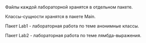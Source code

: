 Файлы каждой лабораторной хранятся в отдельном пакете. 

Классы-сущности хранятся в пакете Main.

Пакет Lab1 - лабораторная работа по теме анонимные классы.

Пакет Lab2 - лабораторная работа по теме лямбда-выражения.